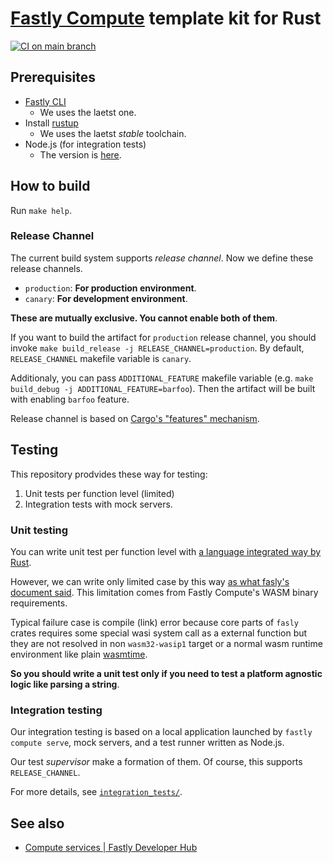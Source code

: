 # [Fastly Compute](https://docs.fastly.com/products/compute) template kit for Rust

[![CI on main branch](https://github.com/tetsuharuohzeki/fastly-compute-template/actions/workflows/ci_on_main.yaml/badge.svg)](https://github.com/tetsuharuohzeki/fastly-compute-template/actions/workflows/ci_on_main.yaml)

## Prerequisites

- [Fastly CLI](https://github.com/fastly/cli)
    - We uses the laetst one.
- Install [rustup](https://rustup.rs/)
    - We uses the laetst _stable_ toolchain.
- Node.js (for integration tests)
    - The version is [here](./integration_tests/.node-version).


## How to build

Run `make help`.


### Release Channel

The current build system supports _release channel_.
Now we define these release channels.

- `production`: **For production environment**.
- `canary`: **For development environment**.

**These are mutually exclusive. You cannot enable both of them**.

If you want to build the artifact for `production` release channel,
you should invoke `make build_release -j RELEASE_CHANNEL=production`.
By default, `RELEASE_CHANNEL` makefile variable is `canary`.

Additionaly, you can pass `ADDITIONAL_FEATURE` makefile variable (e.g. `make build_debug -j ADDITIONAL_FEATURE=barfoo`).
Then the artifact will be built with enabling `barfoo` feature.

Release channel is based on [Cargo's "features" mechanism](https://doc.rust-lang.org/cargo/reference/features.html).


## Testing

This repository prodvides these way for testing:

1. Unit tests per function level (limited)
2. Integration tests with mock servers.

### Unit testing

You can write unit test per function level with [a language integrated way by Rust](https://doc.rust-lang.org/book/ch11-01-writing-tests.html).

However, we can write only limited case by this way
[as what fasly's document said](https://developer.fastly.com/learning/compute/rust/#unit-testing).
This limitation comes from Fastly Compute's WASM binary requirements.

Typical failure case is compile (link) error because core parts of `fasly` crates requires
some special wasi system call as a external function but they are not resolved in non `wasm32-wasip1` target
or a normal wasm runtime environment like plain [wasmtime](https://github.com/bytecodealliance/wasmtime).

__So you should write a unit test only if you need to test a platform agnostic logic like parsing a string__.

### Integration testing

Our integration testing is based on a local application launched by `fastly compute serve`,
mock servers, and a test runner written as Node.js.

Our test _supervisor_ make a formation of them.
Of course, this supports `RELEASE_CHANNEL`.

For more details, see [`integration_tests/`](./integration_tests).


## See also

- [Compute services | Fastly Developer Hub](https://developer.fastly.com/learning/compute/)
